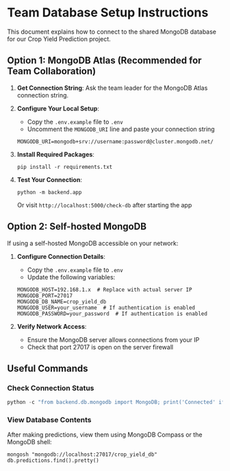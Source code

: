 # Team Database Setup Instructions

This document explains how to connect to the shared MongoDB database for our Crop Yield Prediction project.

## Option 1: MongoDB Atlas (Recommended for Team Collaboration)

1. **Get Connection String**: Ask the team leader for the MongoDB Atlas connection string.

2. **Configure Your Local Setup**:
   - Copy the `.env.example` file to `.env`
   - Uncomment the `MONGODB_URI` line and paste your connection string

   ```
   MONGODB_URI=mongodb+srv://username:password@cluster.mongodb.net/
   ```

3. **Install Required Packages**:
   ```
   pip install -r requirements.txt
   ```

4. **Test Your Connection**:
   ```
   python -m backend.app
   ```
   Or visit `http://localhost:5000/check-db` after starting the app

## Option 2: Self-hosted MongoDB

If using a self-hosted MongoDB accessible on your network:

1. **Configure Connection Details**:
   - Copy the `.env.example` file to `.env`
   - Update the following variables:
   
   ```
   MONGODB_HOST=192.168.1.x  # Replace with actual server IP
   MONGODB_PORT=27017
   MONGODB_DB_NAME=crop_yield_db
   MONGODB_USER=your_username  # If authentication is enabled
   MONGODB_PASSWORD=your_password  # If authentication is enabled
   ```

2. **Verify Network Access**:
   - Ensure the MongoDB server allows connections from your IP
   - Check that port 27017 is open on the server firewall

## Useful Commands

### Check Connection Status
```python
python -c "from backend.db.mongodb import MongoDB; print('Connected' if MongoDB.get_instance().check_connection() else 'Failed to connect')"
```

### View Database Contents
After making predictions, view them using MongoDB Compass or the MongoDB shell:
```
mongosh "mongodb://localhost:27017/crop_yield_db"
db.predictions.find().pretty()
```
